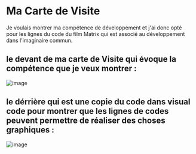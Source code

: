 # Ma Carte de Visite

Je voulais montrer ma compétence de développement et j'ai donc opté pour les lignes du code du film Matrix qui est associé au développement dans l'imaginaire commun.

## le devant de ma carte de Visite qui évoque la compétence que je veux montrer :

![image](https://github.com/ChadDCP/AFrame/assets/144129076/42e31b05-d26a-4f82-b049-438beca116ac)


## le dérrière qui est une copie du code dans visual code pour montrer que les lignes de codes peuvent permettre de réaliser des choses graphiques :

![image](https://github.com/ChadDCP/AFrame/assets/144129076/fa8946cc-5a61-4ef4-bdc2-b04ed949aa39)
